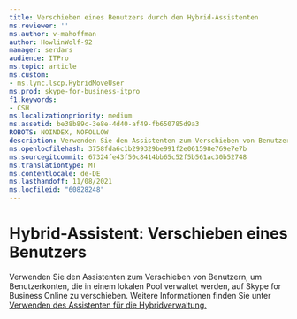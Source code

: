 ```yaml
---
title: Verschieben eines Benutzers durch den Hybrid-Assistenten
ms.reviewer: ''
ms.author: v-mahoffman
author: HowlinWolf-92
manager: serdars
audience: ITPro
ms.topic: article
ms.custom:
- ms.lync.lscp.HybridMoveUser
ms.prod: skype-for-business-itpro
f1.keywords:
- CSH
ms.localizationpriority: medium
ms.assetid: be38b89c-3e8e-4d40-af49-fb650785d9a3
ROBOTS: NOINDEX, NOFOLLOW
description: Verwenden Sie den Assistenten zum Verschieben von Benutzern, um Benutzerkonten, die in einem lokalen Pool verwaltet werden, auf Skype for Business Online zu verschieben. Weitere Informationen finden Sie unter Verwenden des Assistenten für die Hybridverwaltung.
ms.openlocfilehash: 3758fda6c1b299329be991f2e061598e769e7e7b
ms.sourcegitcommit: 67324fe43f50c8414bb65c52f5b561ac30b52748
ms.translationtype: MT
ms.contentlocale: de-DE
ms.lasthandoff: 11/08/2021
ms.locfileid: "60828248"
---
```

# <a name="hybrid-wizard-move-user"></a>Hybrid-Assistent: Verschieben eines Benutzers

Verwenden Sie den Assistenten zum Verschieben von Benutzern, um Benutzerkonten, die in einem lokalen Pool verwaltet werden, auf Skype for Business Online zu verschieben. Weitere Informationen finden Sie unter [Verwenden des Assistenten für die Hybridverwaltung.](https://technet.microsoft.com/library/d777f79b-a740-4aba-a9e2-c91f0315b6f8.aspx)



